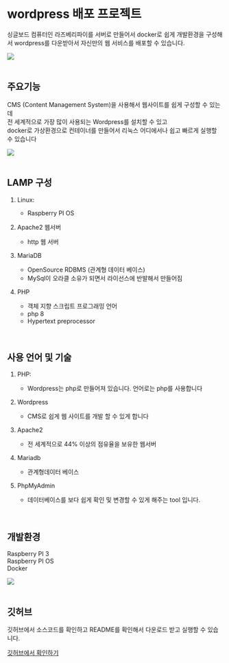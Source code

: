 # wordpress 배포 프로젝트
싱글보드 컴퓨터인 라즈베리파이를 서버로 만들어서 docker로 쉽게 개발환경을 구성해서 
wordpress를 다운받아서 자신만의 웹 서비스를 배포할 수 있습니다.

<img src=0>
<br />

<br/>

## 주요기능
CMS (Content Management System)을 사용해서 웹사이트를 쉽게 구성할 수 있는데   
전 세계적으로 가장 많이 사용되는 Wordpress를 설치할 수 있고  
docker로 가상환경으로 컨테이너를 만들어서 리눅스 어디에서나 쉽고 빠르게 실행할 수 있습니다  

<img src=1>
<br />

<br/>

## LAMP 구성
1. Linux:
    - Raspberry PI OS

2. Apache2 웹서버
    - http 웹 서버

3. MariaDB
    - OpenSource RDBMS (관계형 데이터 베이스)
    - MySql이 오라클 소유가 되면서 라이선스에 반발해서 만들어짐

4. PHP
    - 객체 지향 스크립트 프로그래밍 언어
    - php 8
    - Hypertext preprocessor

<br/>

## 사용 언어 및 기술
1. PHP:
    - Wordpress는 php로 만들어져 있습니다. 언어로는 php를 사용합니다

2. Wordpress
    - CMS로 쉽게 웹 사이트를 개발 할 수 있게 합니다

2. Apache2
    - 전 세계적으로 44% 이상의 점유율을 보유한 웹서버

3. Mariadb
    - 관계형데이터 베이스
    
4. PhpMyAdmin
    - 데이터베이스를 보다 쉽게 확인 및 변경할 수 있게 해주는 tool 입니다.
    
<br/>

## 개발환경
Raspberry PI 3  
Raspberry PI OS  
Docker  

<img src=2>
<br/>

<br/>

## 깃허브
깃허브에서 소스코드를 확인하고 README를 확인해서 다운로드 받고 실행할 수 있습니다.

[깃허브에서 확인하기](https://github.com/terrificmn/docker-wordpress.git)
